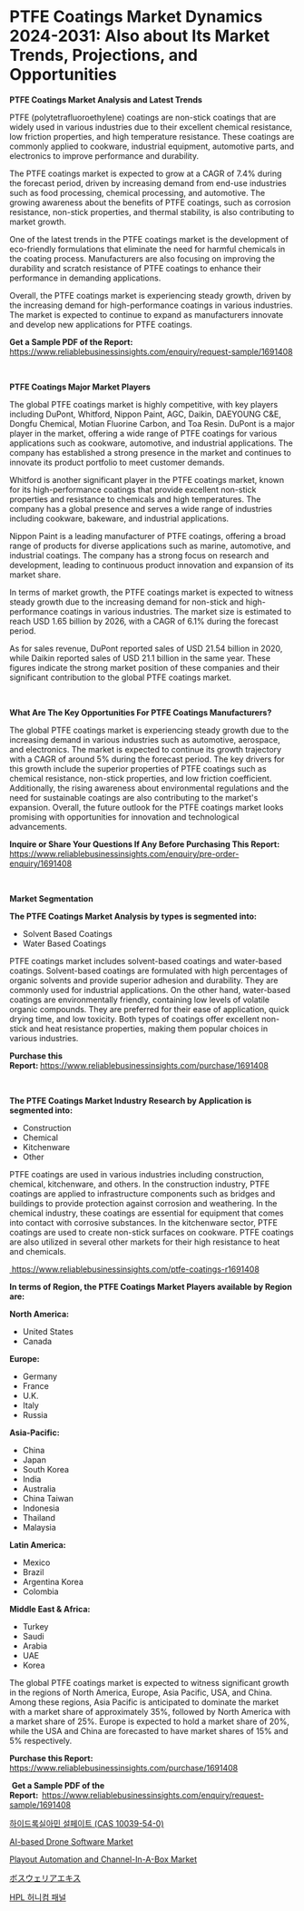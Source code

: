 <p><h1>PTFE Coatings Market Dynamics 2024-2031: Also about Its Market Trends, Projections, and Opportunities</h1></p><p><strong>PTFE Coatings Market Analysis and Latest Trends</strong></p>
<p><p>PTFE (polytetrafluoroethylene) coatings are non-stick coatings that are widely used in various industries due to their excellent chemical resistance, low friction properties, and high temperature resistance. These coatings are commonly applied to cookware, industrial equipment, automotive parts, and electronics to improve performance and durability.</p><p>The PTFE coatings market is expected to grow at a CAGR of 7.4% during the forecast period, driven by increasing demand from end-use industries such as food processing, chemical processing, and automotive. The growing awareness about the benefits of PTFE coatings, such as corrosion resistance, non-stick properties, and thermal stability, is also contributing to market growth.</p><p>One of the latest trends in the PTFE coatings market is the development of eco-friendly formulations that eliminate the need for harmful chemicals in the coating process. Manufacturers are also focusing on improving the durability and scratch resistance of PTFE coatings to enhance their performance in demanding applications.</p><p>Overall, the PTFE coatings market is experiencing steady growth, driven by the increasing demand for high-performance coatings in various industries. The market is expected to continue to expand as manufacturers innovate and develop new applications for PTFE coatings.</p></p>
<p><strong>Get a Sample PDF of the Report:&nbsp;</strong> <a href="https://www.reliablebusinessinsights.com/enquiry/request-sample/1691408">https://www.reliablebusinessinsights.com/enquiry/request-sample/1691408</a></p>
<p>&nbsp;</p>
<p><strong>PTFE Coatings Major Market Players</strong></p>
<p><p>The global PTFE coatings market is highly competitive, with key players including DuPont, Whitford, Nippon Paint, AGC, Daikin, DAEYOUNG C&E, Dongfu Chemical, Motian Fluorine Carbon, and Toa Resin. DuPont is a major player in the market, offering a wide range of PTFE coatings for various applications such as cookware, automotive, and industrial applications. The company has established a strong presence in the market and continues to innovate its product portfolio to meet customer demands.</p><p>Whitford is another significant player in the PTFE coatings market, known for its high-performance coatings that provide excellent non-stick properties and resistance to chemicals and high temperatures. The company has a global presence and serves a wide range of industries including cookware, bakeware, and industrial applications.</p><p>Nippon Paint is a leading manufacturer of PTFE coatings, offering a broad range of products for diverse applications such as marine, automotive, and industrial coatings. The company has a strong focus on research and development, leading to continuous product innovation and expansion of its market share.</p><p>In terms of market growth, the PTFE coatings market is expected to witness steady growth due to the increasing demand for non-stick and high-performance coatings in various industries. The market size is estimated to reach USD 1.65 billion by 2026, with a CAGR of 6.1% during the forecast period.</p><p>As for sales revenue, DuPont reported sales of USD 21.54 billion in 2020, while Daikin reported sales of USD 21.1 billion in the same year. These figures indicate the strong market position of these companies and their significant contribution to the global PTFE coatings market.</p></p>
<p>&nbsp;</p>
<p><strong>What Are The Key Opportunities For PTFE Coatings Manufacturers?</strong></p>
<p><p>The global PTFE coatings market is experiencing steady growth due to the increasing demand in various industries such as automotive, aerospace, and electronics. The market is expected to continue its growth trajectory with a CAGR of around 5% during the forecast period. The key drivers for this growth include the superior properties of PTFE coatings such as chemical resistance, non-stick properties, and low friction coefficient. Additionally, the rising awareness about environmental regulations and the need for sustainable coatings are also contributing to the market's expansion. Overall, the future outlook for the PTFE coatings market looks promising with opportunities for innovation and technological advancements.</p></p>
<p><strong>Inquire or Share Your Questions If Any Before Purchasing This Report:</strong> <a href="https://www.reliablebusinessinsights.com/enquiry/pre-order-enquiry/1691408">https://www.reliablebusinessinsights.com/enquiry/pre-order-enquiry/1691408</a></p>
<p>&nbsp;</p>
<p><strong>Market Segmentation</strong></p>
<p><strong>The PTFE Coatings Market Analysis by types is segmented into:</strong></p>
<p><ul><li>Solvent Based Coatings</li><li>Water Based Coatings</li></ul></p>
<p><p>PTFE coatings market includes solvent-based coatings and water-based coatings. Solvent-based coatings are formulated with high percentages of organic solvents and provide superior adhesion and durability. They are commonly used for industrial applications. On the other hand, water-based coatings are environmentally friendly, containing low levels of volatile organic compounds. They are preferred for their ease of application, quick drying time, and low toxicity. Both types of coatings offer excellent non-stick and heat resistance properties, making them popular choices in various industries.</p></p>
<p><strong>Purchase this Report:&nbsp;</strong><a href="https://www.reliablebusinessinsights.com/purchase/1691408">https://www.reliablebusinessinsights.com/purchase/1691408</a></p>
<p>&nbsp;</p>
<p><strong>The PTFE Coatings Market Industry Research by Application is segmented into:</strong></p>
<p><ul><li>Construction</li><li>Chemical</li><li>Kitchenware</li><li>Other</li></ul></p>
<p><p>PTFE coatings are used in various industries including construction, chemical, kitchenware, and others. In the construction industry, PTFE coatings are applied to infrastructure components such as bridges and buildings to provide protection against corrosion and weathering. In the chemical industry, these coatings are essential for equipment that comes into contact with corrosive substances. In the kitchenware sector, PTFE coatings are used to create non-stick surfaces on cookware. PTFE coatings are also utilized in several other markets for their high resistance to heat and chemicals.</p></p>
<p><a href="https://www.reliablebusinessinsights.com/ptfe-coatings-r1691408">&nbsp;https://www.reliablebusinessinsights.com/ptfe-coatings-r1691408</a></p>
<p><strong>In terms of Region, the PTFE Coatings Market Players available by Region are:</strong></p>
<p>
    <p> <strong> North America: </strong>
        <ul>
            <li>United States</li>
            <li>Canada</li>
        </ul>
        </p> 
    <p> <strong> Europe: </strong>
        <ul>
            <li>Germany</li>
            <li>France</li>
            <li>U.K.</li>
            <li>Italy</li>
            <li>Russia</li>
        </ul>
        </p> 
    <p> <strong> Asia-Pacific: </strong>
        <ul>
            <li>China</li>
            <li>Japan</li>
            <li>South Korea</li>
            <li>India</li>
            <li>Australia</li>
            <li>China Taiwan</li>
            <li>Indonesia</li>
            <li>Thailand</li>
            <li>Malaysia</li>
        </ul>
        </p> 
    <p> <strong> Latin America: </strong>
        <ul>
            <li>Mexico</li>
            <li>Brazil</li>
            <li>Argentina Korea</li>
            <li>Colombia</li>
        </ul>
        </p> 
    <p> <strong> Middle East & Africa: </strong>
        <ul>
            <li>Turkey</li>
            <li>Saudi</li>
            <li>Arabia</li>
            <li>UAE</li>
            <li>Korea</li>
        </ul>
    </p>
    </p>
<p><p>The global PTFE coatings market is expected to witness significant growth in the regions of North America, Europe, Asia Pacific, USA, and China. Among these regions, Asia Pacific is anticipated to dominate the market with a market share of approximately 35%, followed by North America with a market share of 25%. Europe is expected to hold a market share of 20%, while the USA and China are forecasted to have market shares of 15% and 5% respectively.</p></p>
<p><strong>Purchase this Report: </strong><a href="https://www.reliablebusinessinsights.com/purchase/1691408">https://www.reliablebusinessinsights.com/purchase/1691408</a></p>
<p>&nbsp;<strong>Get a Sample PDF of the Report:&nbsp;&nbsp;</strong><a href="https://www.reliablebusinessinsights.com/enquiry/request-sample/1691408">https://www.reliablebusinessinsights.com/enquiry/request-sample/1691408</a></p>
<p><strong></strong></p>
<p><p><a href="https://medium.com/@munchkin678568/%ED%95%98%EC%9D%B4%EB%93%9C%EB%A1%9D%EC%8B%A4%EC%95%84%EB%AF%BC%ED%99%A9%EC%82%B0%EC%9D%80-%EC%8B%9C%EC%9E%A5-%EC%A0%90%EC%9C%A0%EC%9C%A8-%EC%8B%9C%EC%9E%A5-%ED%8A%B8%EB%A0%8C%EB%93%9C-%EB%B0%8F-%EC%8B%9C%EC%9E%A5-%EC%84%B1%EC%9E%A5%EC%97%90-%EB%8C%80%ED%95%9C-%EC%A0%95%EB%B3%B4%EB%A5%BC-%EC%A0%9C%EA%B3%B5%ED%95%A9%EB%8B%88%EB%8B%A4-908811a30cb4">하이드록실아민 설페이트 (CAS 10039-54-0)</a></p><p><a href="https://github.com/myacatherineblakecaczo9vcsw/Market-Research-Report-List-3/blob/main/ai-based-drone-software-market.md">AI-based Drone Software Market</a></p><p><a href="https://github.com/irfadac/Market-Research-Report-List-4/blob/main/playout-automation-and-channel-in-a-box-market.md">Playout Automation and Channel-In-A-Box Market</a></p><p><a href="https://medium.com/@chrispcreem58/%E3%83%9C%E3%82%B9%E3%82%A6%E3%82%A7%E3%83%AA%E3%82%A2%E3%82%A8%E3%82%AD%E3%82%B9%E5%B8%82%E5%A0%B4%E3%81%AE%E8%A6%8F%E6%A8%A1%E3%81%A8%E5%B8%82%E5%A0%B4%E5%8B%95%E5%90%91-%E5%AE%8C%E5%85%A8%E3%81%AA%E6%A5%AD%E7%95%8C%E6%A6%82%E8%A6%81-2024%E5%B9%B4%E3%81%8B%E3%82%892031%E5%B9%B4%E3%81%BE%E3%81%A7-ebc30dfb5012">ボスウェリアエキス</a></p><p><a href="https://medium.com/@alexemumu2022/hpl-%ED%97%88%EB%8B%88%EC%BD%A4-%ED%8C%A8%EB%84%90-%EC%8B%9C%EC%9E%A5-%EC%8B%9C%EC%9E%A5-%EC%A0%90%EC%9C%A0%EC%9C%A8-%EC%8B%9C%EC%9E%A5-%EB%8F%99%ED%96%A5-%EB%B0%8F-%EB%AF%B8%EB%9E%98-%EC%84%B1%EC%9E%A5-%ED%83%90%EC%83%89-0374ee56b976">HPL 허니컴 패널</a></p></p>